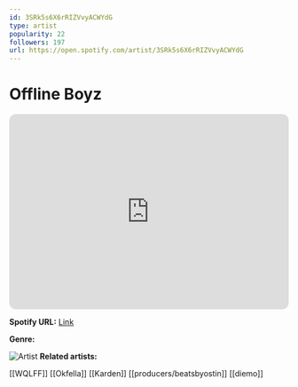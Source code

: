 ```yaml
---
id: 3SRk5s6X6rRIZVvyACWYdG
type: artist
popularity: 22
followers: 197
url: https://open.spotify.com/artist/3SRk5s6X6rRIZVvyACWYdG
---
```

# Offline Boyz

<iframe style="border-radius:12px" src="https://open.spotify.com/embed/artist/3SRk5s6X6rRIZVvyACWYdG" width="100%" height="352" frameBorder="0" allowfullscreen="" allow="autoplay; clipboard-write; encrypted-media; fullscreen; picture-in-picture" loading="lazy"></iframe>

**Spotify URL:** [Link](https://open.spotify.com/artist/3SRk5s6X6rRIZVvyACWYdG)

**Genre:** 

![Artist](https://i.scdn.co/image/ab6761610000e5ebc027bc6b22039aef10a6609b)
**Related artists:**

[[WQLFF]]
[[Okfella]]
[[Karden]]
[[producers/beatsbyostin]]
[[diemo]]
